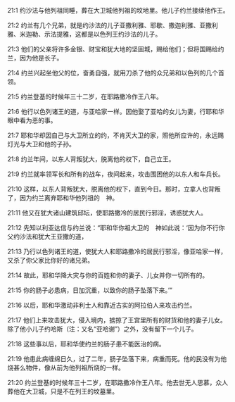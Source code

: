 <a id="1"></a>21:1  约沙法与他列祖同睡，葬在大卫城他列祖的坟地里。他儿子约兰接续他作王。  

<a id="2"></a>21:2  约兰有几个兄弟，就是约沙法的儿子亚撒利雅、耶歇、撒迦利雅、亚撒利雅、米迦勒、示法提雅，这都是以色列王约沙法的儿子。　  

<a id="3"></a>21:3  他们的父亲将许多金银、财宝和犹大地的坚固城，赐给他们；但将国赐给约兰，因为他是长子。  

<a id="4"></a>21:4  约兰兴起坐他父的位，奋勇自强，就用刀杀了他的众兄弟和以色列的几个首领。  

<a id="5"></a>21:5  约兰登基的时候年三十二岁，在耶路撒冷作王八年。  

<a id="6"></a>21:6  他行以色列诸王的道，与亚哈家一样。因他娶了亚哈的女儿为妻，行耶和华眼中看为恶的事。  

<a id="7"></a>21:7  耶和华却因自己与大卫所立的约，不肯灭大卫的家，照他所应许的，永远赐灯光与大卫和他的子孙。  

<a id="8"></a>21:8  约兰年间，以东人背叛犹大，脱离他的权下，自己立王。  

<a id="9"></a>21:9  约兰就率领军长和所有的战车，夜间起来，攻击围困他的以东人和车兵长。  

<a id="10"></a>21:10  这样，以东人背叛犹大，脱离他的权下，直到今日。那时，立拿人也背叛了，因为约兰离弃耶和华他列祖的　神。  

<a id="11"></a>21:11  他又在犹大诸山建筑邱坛，使耶路撒冷的居民行邪淫，诱惑犹大人。  

<a id="12"></a>21:12  先知以利亚达信与约兰说：“耶和华你祖大卫的　神如此说：‘因为你不行你父约沙法和犹大王亚撒的道，  

<a id="13"></a>21:13  乃行以色列诸王的道，使犹大人和耶路撒冷的居民行邪淫，像亚哈家一样，又杀了你父家比你好的诸兄弟。　  

<a id="14"></a>21:14  故此，耶和华降大灾与你的百姓和你的妻子、儿女并你一切所有的。  

<a id="15"></a>21:15  你的肠子必患病，日加沉重，以致你的肠子坠落下来。’”  

<a id="16"></a>21:16  以后，耶和华激动非利士人和靠近古实的阿拉伯人来攻击约兰。  

<a id="17"></a>21:17  他们上来攻击犹大，侵入境内，掳掠了王宫里所有的财货和他的妻子儿女。除了他小儿子约哈斯（注：又名“亚哈谢”）之外，没有留下一个儿子。  

<a id="18"></a>21:18  这些事以后，耶和华使约兰的肠子患不能医治的病。  

<a id="19"></a>21:19  他患此病缠绵日久，过了二年，肠子坠落下来，病重而死。他的民没有为他烧甚么物件，像从前为他列祖所烧的一样。  

<a id="20"></a>21:20  约兰登基的时候年三十二岁，在耶路撒冷作王八年。他去世无人思慕，众人葬他在大卫城，只是不在列王的坟墓里。  
